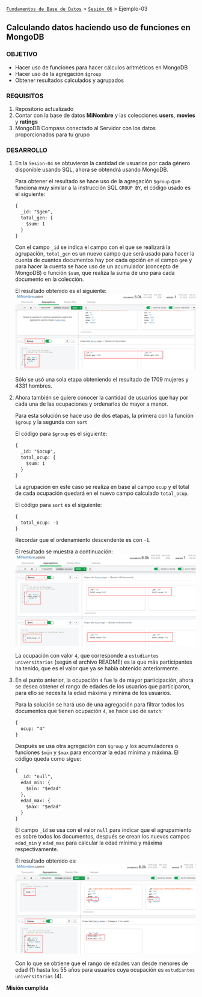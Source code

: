 [`Fundamentos de Base de Datos`](../../Readme.md) > [`Sesión 06`](../Readme.md) > Ejemplo-03
## Calculando datos haciendo uso de funciones en MongoDB

### OBJETIVO
- Hacer uso de funciones para hacer cálculos aritméticos en MongoDB
- Hacer uso de la agregación `$group`
- Obtener resultados calculados y agrupados

### REQUISITOS
1. Repositorio actualizado
1. Contar con la base de datos __MiNombre__ y las colecciones __users__, __movies__ y __ratings__
1. MongoDB Compass conectado al Servidor con los datos proporcionados para tu grupo

### DESARROLLO
1. En la `Sesion-04` se obtuvieron la cantidad de usuarios por cada género disponible usando SQL, ahora se obtendrá usando MongoDB.

   Para obtener el resultado se hace uso de la agregación `$group` que funciona muy similar a la instrucción SQL `GROUP BY`, el código usado es el siguiente:
   ```
   {
     _id: "$gen",
     total_gen: {
       $sum: 1
     }
   }
   ```
   Con el campo `_id` se indica el campo con el que se realizará la agrupación, `total_gen` es un nuevo campo que será usado para hacer la cuenta de cuantos documentos hay por cada opción en el campo `gen` y para hacer la cuenta se hace uso de un acumulador (concepto de MongoDB) o función `$sum`, que realiza la suma de uno para cada documento en la colección.

   El resultado obtenido es el siguiente:
   ![Cuantos hombres y mujeres hay](assets/genero-01.png)

   Sólo se usó una sola etapa obteniendo el resultado de 1709 mujeres y 4331 hombres.

1. Ahora también se quiere conocer la cantidad de usuarios que hay por cada una de las ocupaciones y ordenarlos de mayor a menor.

   Para esta solución se hace uso de dos etapas, la primera con la función `$group` y la segunda con `sort`

   El código para `$group` es el siguiente:
   ```
   {
     _id: "$ocup",
     total_ocup: {
       $sum: 1
     }
   }
   ```
   La agrupación en este caso se realiza en base al campo `ocup` y el total de cada ocupación quedará en el nuevo campo calculado `total_ocup`.

   El código para `sort` es el siguiente:
   ```
   {
     total_ocup: -1
   }
   ```
   Recordar que el ordenamiento descendente es con `-1`.

   El resultado se muestra a continuación:
   ![Cantidad de usuarios por ocupación](assets/ocupacion-01.png)

   La ocupación con valor `4`, que corresponde a `estudiantes universitarios` (según el archivo README) es la que más participantes ha tenido, que es el valor que ya se había obtenido anteriormente.

1. En el punto anterior, la ocupación `4` fue la de mayor participación, ahora se desea obtener el rango de edades de los usuarios que participaron, para ello se necesita la edad máxima y mínima de los usuarios.

   Para la solución se hará uso de una agregación para filtrar todos los documentos que tienen ocupación `4`, se hace uso de `match`:
   ```
   {
     ocup: "4"
   }
   ```

   Después se usa otra agregación con `$group` y los acumuladores o funciones `$min` y `$max` para encontrar la edad mínima y máxima. El código queda como sigue:
   ```
   {
     _id: "null",
     edad_min: {
       $min: "$edad"
     },
     edad_max: {
       $max: "$edad"
     }
   }
   ```
   El campo `_id` se usa con el valor `null` para indicar que el agrupamiento es sobre todos los documentos, después se crean los nuevos campos `edad_min` y `edad_max` para calcular la edad mínima y máxima respectivamente.

   El resultado obtenido es:
   ![Máximo y mínimo de edades](assets/edades-01.png)

   Con lo que se obtiene que el rango de edades van desde menores de edad (1) hasta los 55 años para usuarios cuya ocupación es `estudiantes universitarios` (4).

__Misión cumplida__
